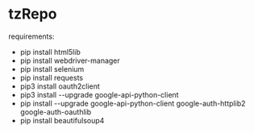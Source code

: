 # tzRepo
requirements:
- pip install html5lib
- pip install webdriver-manager
- pip install selenium
- pip install requests
- pip3 install oauth2client
- pip3 install --upgrade google-api-python-client
- pip install --upgrade google-api-python-client google-auth-httplib2 google-auth-oauthlib
- pip install beautifulsoup4 
